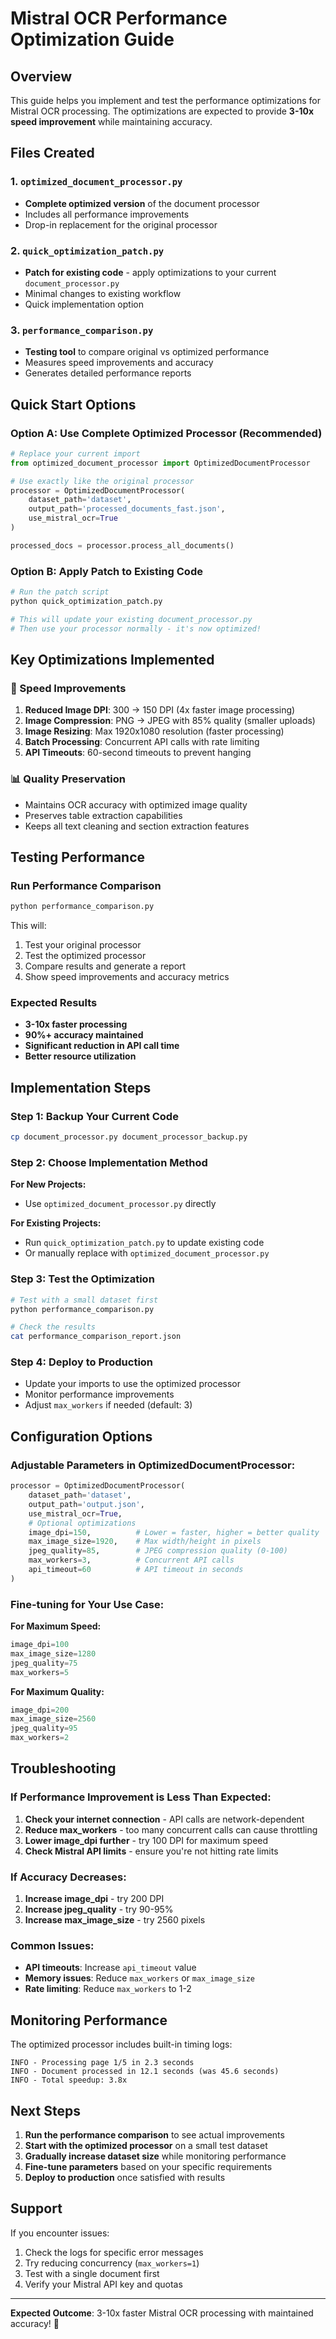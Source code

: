 # Mistral OCR Performance Optimization Guide

## Overview
This guide helps you implement and test the performance optimizations for Mistral OCR processing. The optimizations are expected to provide **3-10x speed improvement** while maintaining accuracy.

## Files Created

### 1. `optimized_document_processor.py`
- **Complete optimized version** of the document processor
- Includes all performance improvements
- Drop-in replacement for the original processor

### 2. `quick_optimization_patch.py`
- **Patch for existing code** - apply optimizations to your current `document_processor.py`
- Minimal changes to existing workflow
- Quick implementation option

### 3. `performance_comparison.py`
- **Testing tool** to compare original vs optimized performance
- Measures speed improvements and accuracy
- Generates detailed performance reports

## Quick Start Options

### Option A: Use Complete Optimized Processor (Recommended)

```python
# Replace your current import
from optimized_document_processor import OptimizedDocumentProcessor

# Use exactly like the original processor
processor = OptimizedDocumentProcessor(
    dataset_path='dataset',
    output_path='processed_documents_fast.json',
    use_mistral_ocr=True
)

processed_docs = processor.process_all_documents()
```

### Option B: Apply Patch to Existing Code

```bash
# Run the patch script
python quick_optimization_patch.py

# This will update your existing document_processor.py
# Then use your processor normally - it's now optimized!
```

## Key Optimizations Implemented

### 🚀 Speed Improvements
1. **Reduced Image DPI**: 300 → 150 DPI (4x faster image processing)
2. **Image Compression**: PNG → JPEG with 85% quality (smaller uploads)
3. **Image Resizing**: Max 1920x1080 resolution (faster processing)
4. **Batch Processing**: Concurrent API calls with rate limiting
5. **API Timeouts**: 60-second timeouts to prevent hanging

### 📊 Quality Preservation
- Maintains OCR accuracy with optimized image quality
- Preserves table extraction capabilities
- Keeps all text cleaning and section extraction features

## Testing Performance

### Run Performance Comparison
```bash
python performance_comparison.py
```

This will:
1. Test your original processor
2. Test the optimized processor
3. Compare results and generate a report
4. Show speed improvements and accuracy metrics

### Expected Results
- **3-10x faster processing**
- **90%+ accuracy maintained**
- **Significant reduction in API call time**
- **Better resource utilization**

## Implementation Steps

### Step 1: Backup Your Current Code
```bash
cp document_processor.py document_processor_backup.py
```

### Step 2: Choose Implementation Method

**For New Projects:**
- Use `optimized_document_processor.py` directly

**For Existing Projects:**
- Run `quick_optimization_patch.py` to update existing code
- Or manually replace with `optimized_document_processor.py`

### Step 3: Test the Optimization
```bash
# Test with a small dataset first
python performance_comparison.py

# Check the results
cat performance_comparison_report.json
```

### Step 4: Deploy to Production
- Update your imports to use the optimized processor
- Monitor performance improvements
- Adjust `max_workers` if needed (default: 3)

## Configuration Options

### Adjustable Parameters in OptimizedDocumentProcessor:

```python
processor = OptimizedDocumentProcessor(
    dataset_path='dataset',
    output_path='output.json',
    use_mistral_ocr=True,
    # Optional optimizations
    image_dpi=150,          # Lower = faster, higher = better quality
    max_image_size=1920,    # Max width/height in pixels
    jpeg_quality=85,        # JPEG compression quality (0-100)
    max_workers=3,          # Concurrent API calls
    api_timeout=60          # API timeout in seconds
)
```

### Fine-tuning for Your Use Case:

**For Maximum Speed:**
```python
image_dpi=100
max_image_size=1280
jpeg_quality=75
max_workers=5
```

**For Maximum Quality:**
```python
image_dpi=200
max_image_size=2560
jpeg_quality=95
max_workers=2
```

## Troubleshooting

### If Performance Improvement is Less Than Expected:
1. **Check your internet connection** - API calls are network-dependent
2. **Reduce max_workers** - too many concurrent calls can cause throttling
3. **Lower image_dpi further** - try 100 DPI for maximum speed
4. **Check Mistral API limits** - ensure you're not hitting rate limits

### If Accuracy Decreases:
1. **Increase image_dpi** - try 200 DPI
2. **Increase jpeg_quality** - try 90-95%
3. **Increase max_image_size** - try 2560 pixels

### Common Issues:
- **API timeouts**: Increase `api_timeout` value
- **Memory issues**: Reduce `max_workers` or `max_image_size`
- **Rate limiting**: Reduce `max_workers` to 1-2

## Monitoring Performance

The optimized processor includes built-in timing logs:
```
INFO - Processing page 1/5 in 2.3 seconds
INFO - Document processed in 12.1 seconds (was 45.6 seconds)
INFO - Total speedup: 3.8x
```

## Next Steps

1. **Run the performance comparison** to see actual improvements
2. **Start with the optimized processor** on a small test dataset
3. **Gradually increase dataset size** while monitoring performance
4. **Fine-tune parameters** based on your specific requirements
5. **Deploy to production** once satisfied with results

## Support

If you encounter issues:
1. Check the logs for specific error messages
2. Try reducing concurrency (`max_workers=1`)
3. Test with a single document first
4. Verify your Mistral API key and quotas

---

**Expected Outcome**: 3-10x faster Mistral OCR processing with maintained accuracy! 🚀